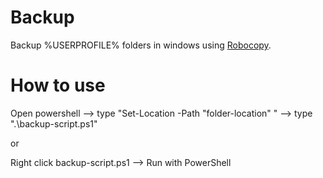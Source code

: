 # Backup

Backup %USERPROFILE% folders in windows using [Robocopy](https://docs.microsoft.com/en-us/windows-server/administration/windows-commands/robocopy).

# How to use
Open powershell 
--> type "Set-Location -Path "folder-location" " 
--> type ".\backup-script.ps1"

or

Right click backup-script.ps1 --> Run with PowerShell